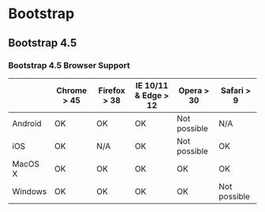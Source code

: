 # Bootstrap

## Bootstrap 4.5

### Bootstrap 4.5 Browser Support
|         | Chrome > 45 | Firefox > 38 | IE 10/11 & Edge > 12 | Opera > 30   | Safari > 9   |
|---------|-------------|--------------|----------------------|--------------|--------------|
| Android | OK          | OK           | OK                   | Not possible | N/A          |
| iOS     | OK          | N/A          | OK                   | Not possible | OK           |
| MacOS X | OK          | OK           | OK                   | OK           | OK           |
| Windows | OK          | OK           | OK                   | OK           | Not possible |